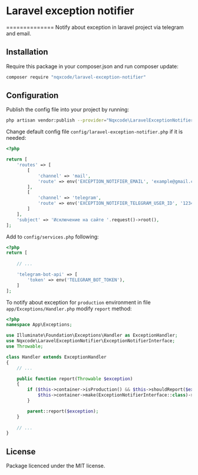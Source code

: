 # Laravel exception notifier
==============
Notify about exception in laravel project via telegram and email.

## Installation

Require this package in your composer.json and run composer update:

```bash
composer require "nqxcode/laravel-exception-notifier"
```

## Configuration

Publish the config file into your project by running:

```bash
php artisan vendor:publish --provider="Nqxcode\LaravelExceptionNotifier\ServiceProvider"
```

Change default config file  ```config/laravel-exception-notifier.php``` if it is needed: 

```php
<?php

return [
    'routes' => [
        [
            'channel' => 'mail',
            'route' => env('EXCEPTION_NOTIFIER_EMAIL', 'example@gmail.com'),
        ],
        [
            'channel' => 'telegram',
            'route' => env('EXCEPTION_NOTIFIER_TELEGRAM_USER_ID', '1234567890')
        ]
    ],
    'subject' => 'Исключение на сайте '.request()->root(),
];

```


Add to  ```config/services.php``` following: 
```php
<?php
return [
    
    // ...

    'telegram-bot-api' => [
        'token' => env('TELEGRAM_BOT_TOKEN'),
    ]
];
```


To notify about exception for ```production``` environment in file ```app/Exceptions/Handler.php``` modify ```report``` method:

```php
<?php
namespace App\Exceptions;

use Illuminate\Foundation\Exceptions\Handler as ExceptionHandler;
use Nqxcode\LaravelExceptionNotifier\ExceptionNotifierInterface;
use Throwable;

class Handler extends ExceptionHandler
{
    // ...

    public function report(Throwable $exception)
    {
        if ($this->container->isProduction() && $this->shouldReport($exception)) {
            $this->container->make(ExceptionNotifierInterface::class)->notify($exception);
        }

        parent::report($exception);
    }
    
    // ...
}
```

##
## License
Package licenced under the MIT license.
